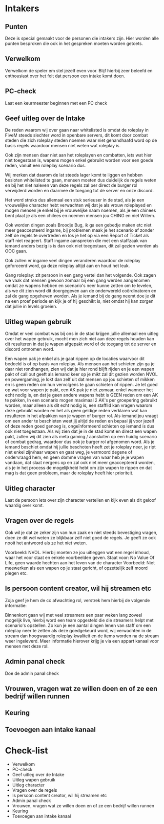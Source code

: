 # Intakers 

## Punten
Deze is special gemaakt voor de personen die intakers zijn. Hier worden alle punten besproken die ook in het gespreken moeten worden getoets.

## Verwelkom 
Verwelkom de speler em stel jezelf even voor. Blijf hierbij zeer beleefd en enthousiast over het feit dat persoon een intake komt doen.
## PC-check 
Laat een keurmeester beginnen met een PC check
## Geef uitleg over de Intake 
De reden waarom wij over gaan naar whitelisted is omdat de roleplay in FiveM steeds slechter word in openbare servers, dit komt door combat steden die zich roleplay steden noemen waar niet gehandhaafd word op de basis regels waardoor mensen niet weten wat roleplay is.

Ook zijn mensen daar niet aan het roleplayen en combatten, iets wat hier niet toegestaan is, wapens mogen enkel gebruikt worden voor een goede reden, vanuit een roleplay scenario dus.

Wij merken dat daarom de lat steeds lager komt te liggen en hebben besloten whitelisted te gaan, mensen moeten dus duidelijk de regels weten en bij het niet naleven van deze regels zal per direct de burger rol verwijderd worden en daarmee de toegang tot de server en onze discord.

Het word straks dus allemaal een stuk serieuser in de stad, als je een vrouwelijke character hebt verwachten wij dat je als vrouw roleplayed en mogen mensen je enkel bij je vrouwelijke naam noemen, als je een chinees bent plaat je als een chilees en noemen mensen jou CHING en niet Willem.

Ook worden dingen zoals Broodje Bug, ik ga een gebedje maken etc niet meer geaccepteerd ingame, bij problemen maak je het scenario af zonder zelf de regels te overtreden en los je het op via een Report of Ticket als staff niet reageert.
Staff ingame aanspreken die met een staffzaak van iemand anders bezig is is dan ook niet toegestaan, dit zal gezien worden als OOC gaan.

Ook zullen er ingame veel dingen veranderen waardoor de roleplay geforceerd word, ga deze roleplay altijd aan en houd het leuk.

Gang roleplay: zit persoon in een gang vertel dan het volgende.
Ook zagen we vaak dat mensen gewoon zomaar bij een gang werden aangenomen omdat ze wapens hebben en scenario's neer kunne zetten om te levelen, als we dit zien word dit doorgegeven aan de onderwereld coördinatoren en zal de gang opgeheven worden.
Als je iemand bij de gang neemt doe je dit na een proef periode en kijk je of hij geschikt is, niet omdat hij kan zorgen dat jullie in levels groeien.
## Uitleg wapen gebruik
Omdat er veel combat was bij ons in de stad krijgen jullie allemaal een uitleg over het wapen gebruik, mocht men zich niet aan deze regels houden kan dit resulteren in dat je wapen afgepakt word of de toegang tot de server en discord ontnomen word.

Een wapen pak je enkel als je gaat rippen op de locaties waarvoor dit bedoeld is of op basis van roleplay.
Als mensen aan het schieten zijn ga je daar niet rondhangen, zien wij dat je hier rond blijft rijden en je een wapen pakt of call out geeft als iemand keer op je mikt zal dit gezien worden NVOL en powergaming, je lokt dan zelf uit dat mensen op jou schieten of mikken en is geen reden om hun vervolgens te gaan schieten of rippen.
Je let goed op wat voor wapen je pakt, een AK pak je niet zomaar, enkel wanneer het echt nodig is, en dat je geen andere wapens hebt is GEEN reden om een AK te pakken,
In een scenario mogen maximaal 2 AK's per groepering gebruikt worden, maar alleen als dit echt nodig is, een stafflid kan vragen waarom deze gebruikt worden en het als geen geldige reden verklaren wat kan resulteren in het afpakken van je wapen of burger rol.
Als iemand jou vraagt om een ander te beschieten weet jij altijd de reden en bepaal jij voor jezelf of deze reden goed genoeg is, ongeïnformeerd schieten op iemand is dus ook niet toegestaan.
Als wij zien dat je in de stad komt en direct een wapen pakt, zullen wij dit zien als meta gaming / aansluiten op een huidig scenario of combat gedrag, waardoor dus ook je burger rol afgenomen word.
Als je iemand beschiet omdat hij jullie beschoten heeft zet je roleplay neer, je ript niet enkel zijn/haar wapen en gaat weg, je vermoord degene of ondervraagd hem, en geen domme vragen van waar heb je je wapen vandaan, dat slaat nergens op en zal ook niet meer geaccepteerd worden, als je in het process de mogelijkheid hebt om zijn wapen te rippen en dat mag is dat geen probleem, maar de roleplay heeft hier prioriteit.
## Uitleg character 
Laat de persoon iets over zijn character vertellen en kijk even als dit geloof waardig over komt.
## Vragen over de regels
Ook wil je dat ze zeker zijn van hun zaak en niet steeds bevestiging vragen, doen ze dit wel weten ze blijkbaar zelf niet goed de regels.
Je geeft ze ook nooit het antwoord als ze het niet weten.

Voorbeeld: NVOL.
Hierbij moeten ze jou uitleggen wat een regel inhoud, waar het voor staat en enkele voorbeelden geven.
Staat voor: No Value Of Life, geen waarde hechten aan het leven van de character
Voorbeeld: Niet meewerken als een wapen op je staat gericht, of opzettelijk zelf moord plegen etc.
## Is persoon content creator, wil hij streamen etc
Zoja geef je hem de cc afwachting rol, verstrek hem hierbij de volgende informatie:


Binnenkort gaan wij met veel streamers een paar weken lang zoveel mogelijk live, hierbij word een team opgesteld die die streamers helpt met scenario's opstellen.
Zo kun je een aantal dingen lenen van staff om een roleplay neer te zetten als deze goedgekeurd word, wij verwachten in de stream dan hoogwaardig roleplay kwaliteit en de items worden na de stream weer ingeleverd.
Meer informatie hierover krijg je via een appart kanaal voor mensen met deze rol.
## Admin panal check 
Doe de admin panal check
## Vrouwen, vragen wat ze willen doen en of ze een bedrijf willen runnen 
## Keuring
## Toevoegen aan intake kanaal

# Check-list
- Verwelkom 
- PC-check 
- Geef uitleg over de Intake
- Uitleg wapen gebruik
- Uitleg character
- Vragen over de regels
- Is persoon content creator, wil hij streamen etc
- Admin panal check 
- Vrouwen, vragen wat ze willen doen en of ze een bedrijf willen runnen 
- Keuring
- Toevoegen aan intake kanaal
